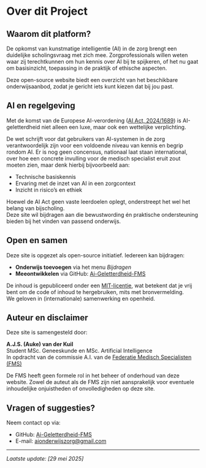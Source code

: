 # Over dit Project

## Waarom dit platform?

De opkomst van kunstmatige intelligentie (AI) in de zorg brengt een duidelijke scholingsvraag met zich mee. Zorgprofessionals willen weten waar zij terechtkunnen om hun kennis over AI bij te spijkeren, of het nu gaat om basisinzicht, toepassing in de praktijk of ethische aspecten.  

Deze open-source website biedt een overzicht van het beschikbare onderwijsaanbod, zodat je gericht iets kunt kiezen dat bij jou past.

## AI en regelgeving

Met de komst van de Europese AI-verordening ([AI Act, 2024/1689](https://digital-strategy.ec.europa.eu/nl/policies/regulatory-framework-ai)) is AI-geletterdheid niet alleen een luxe, maar ook een wettelijke verplichting.

De wet schrijft voor dat gebruikers van AI-systemen in de zorg verantwoordelijk zijn voor een voldoende niveau van kennis en begrip rondom AI. Er is nog geen concensus, nationaal laat staan international, over hoe een concrete invulling voor de medisch specialist eruit zout moeten zien, maar denk hierbij bijvoorbeeld aan:

- Technische basiskennis  
- Ervaring met de inzet van AI in een zorgcontext  
- Inzicht in risico’s en ethiek  

Hoewel de AI Act geen vaste leerdoelen oplegt, onderstreept het wel het belang van bijscholing.  
Deze site wil bijdragen aan die bewustwording én praktische ondersteuning bieden bij het vinden van passend onderwijs.

## Open en samen

Deze site is opgezet als open-source initiatief. Iedereen kan bijdragen:

- **Onderwijs toevoegen** via het menu _Bijdragen_  
- **Meeontwikkelen** via GitHub: [Ai-Geletterdheid-FMS](https://github.com/ajsvdk/Ai-Geletterdheid-FMS)  

De inhoud is gepubliceerd onder een [MIT-licentie](https://opensource.org/licenses/MIT), wat betekent dat je vrij bent om de code of inhoud te hergebruiken, mits met bronvermelding.  
We geloven in (internationale) samenwerking en openheid.

## Auteur en disclaimer

Deze site is samengesteld door:

**A.J.S. (Auke) van der Kuil**  
Student MSc. Geneeskunde en MSc. Artificial Intelligence  
In opdracht van de commissie A.I. van de [Federatie Medisch Specialisten (FMS)](https://demedischspecialist.nl/themas/thema/artificial-intelligence-ai)

De FMS heeft geen formele rol in het beheer of onderhoud van deze website. Zowel de auteut als de FMS zijn niet aansprakelijk voor eventuele inhoudelijke onjuistheden of onvolledigheden op deze site.

## Vragen of suggesties?

Neem contact op via:

- GitHub: [Ai-Geletterdheid-FMS](https://github.com/ajsvdk/Ai-Geletterdheid-FMS)  
- E-mail: [aionderwijszorg@gmail.com](mailto:aionderwijszorg@gmail.com)

---

_Laatste update: [29 mei 2025]_
